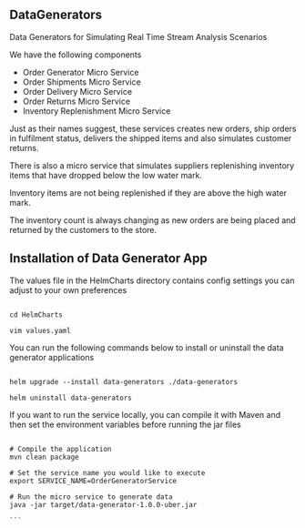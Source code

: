## DataGenerators

Data Generators for Simulating Real Time Stream Analysis Scenarios

We have the following components

- Order Generator Micro Service
- Order Shipments Micro Service
- Order Delivery Micro Service
- Order Returns Micro Service
- Inventory Replenishment Micro Service

Just as their names suggest, these services creates new orders, ship orders in fulfilment status, delivers the shipped items and also simulates customer returns.

There is also a micro service that simulates suppliers replenishing inventory items that have dropped below the low water mark.

Inventory items are not being replenished if they are above the high water mark.

The inventory count is always changing as new orders are being placed and returned by the customers to the store.


## Installation of Data Generator App

The values file in the HelmCharts directory contains config settings you can adjust to your own preferences

````shell script

cd HelmCharts

vim values.yaml

````

You can run the following commands below to install or uninstall the data generator applications


````shell script

helm upgrade --install data-generators ./data-generators

helm uninstall data-generators

````

If you want to run the service locally, you can compile it with Maven and then set the environment variables before running the jar files

````shell script

# Compile the application
mvn clean package

# Set the service name you would like to execute
export SERVICE_NAME=OrderGeneratorService

# Run the micro service to generate data
java -jar target/data-generator-1.0.0-uber.jar 

```


